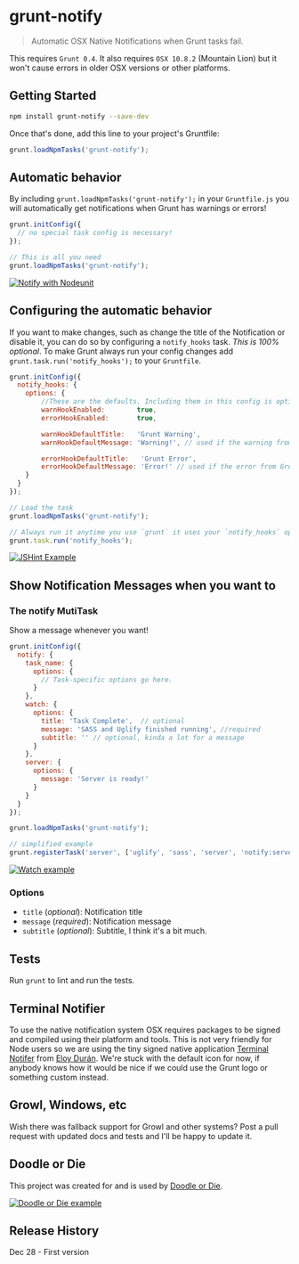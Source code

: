 # grunt-notify

> Automatic OSX Native Notifications when Grunt tasks fail.

This requires `Grunt 0.4`. It also requires `OSX 10.8.2` (Mountain Lion) but it won't cause errors in older OSX versions or other platforms. 

## Getting Started

```bash
npm install grunt-notify --save-dev
```

Once that's done, add this line to your project's Gruntfile:

```js
grunt.loadNpmTasks('grunt-notify');
```

## Automatic behavior
By including `grunt.loadNpmTasks('grunt-notify');` in your `Gruntfile.js` you will automatically get notifications when Grunt has warnings or errors!

```js
grunt.initConfig({
  // no special task config is necessary!
});

// This is all you need
grunt.loadNpmTasks('grunt-notify');
```

[![Notify with Nodeunit](https://github.com/dylang/grunt-notify/raw/master/screenshots/nodeunit.png)](https://github.com/dylang/grunt-notify)

## Configuring the automatic behavior
If you want to make changes, such as change the title of the Notification or disable it, you can do so by configuring a `notify_hooks` task. *This is 100% optional*.
To make Grunt always run your config changes add `grunt.task.run('notify_hooks');` to your `Gruntfile`.

```js
grunt.initConfig({
  notify_hooks: {
    options: {
        //These are the defaults. Including them in this config is optional.
        warnHookEnabled:        true,
        errorHookEnabled:       true,

        warnHookDefaultTitle:   'Grunt Warning',
        warnHookDefaultMessage: 'Warning!', // used if the warning from Grunt is not available

        errorHookDefaultTitle:   'Grunt Error',
        errorHookDefaultMessage: 'Error!' // used if the error from Grunt is not available
    }
  }
});

// Load the task
grunt.loadNpmTasks('grunt-notify');

// Always run it anytime you use `grunt` it uses your `notify_hooks` options.
grunt.task.run('notify_hooks');
```

[![JSHint Example](https://github.com/dylang/grunt-notify/raw/master/screenshots/jshint.png)](https://github.com/dylang/grunt-notify)

## Show Notification Messages when you want to

### The notify MutiTask
Show a message whenever you want!

```js
grunt.initConfig({
  notify: {
    task_name: {
      options: {
        // Task-specific options go here.
      }
    },
    watch: {
      options: {
        title: 'Task Complete',  // optional
        message: 'SASS and Uglify finished running', //required
        subtitle: '' // optional, kinda a lot for a message
      }
    },
    server: {
      options: {
        message: 'Server is ready!'
      }
    }
  }
});

grunt.loadNpmTasks('grunt-notify');

// simplified example
grunt.registerTask('server', ['uglify', 'sass', 'server', 'notify:server']);
```

[![Watch example](https://github.com/dylang/grunt-notify/raw/master/screenshots/watch.png)](https://github.com/dylang/grunt-notify)


### Options
* `title` (_optional_): Notification title
* `message` (_required_): Notification message
* `subtitle` (_optional_): Subtitle, I think it's a bit much.

## Tests
Run `grunt` to lint and run the tests.

## Terminal Notifier
To use the native notification system OSX requires packages to be signed and compiled using their platform and tools. This is not very friendly for Node users so we are using the tiny signed native application [Terminal Notifer](https://github.com/alloy/terminal-notifier) from [Eloy Durán](https://github.com/alloy). We're stuck with the default icon for now, if anybody knows how it would be nice if we could use the Grunt logo or something custom instead.

## Growl, Windows, etc
Wish there was fallback support for Growl and other systems? Post a pull request with updated docs and tests and I'll be happy to update it.

## Doodle or Die
This project was created for and is used by [Doodle or Die](http://doodleOrDie.com). 

[![Doodle or Die example](https://github.com/dylang/grunt-notify/raw/master/screenshots/deploy.png)](http://doodleOrDie.com)

## Release History
Dec 28 - First version

